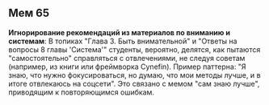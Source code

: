 ## Мем 65

**Игнорирование рекомендаций из материалов по вниманию и системам**: В топиках "Глава 3. Быть внимательной" и "Ответы на вопросы 8 главы 'Система'" студенты, вероятно, делятся, как пытаются "самостоятельно" справляться с отвлечениями, не следуя советам (например, из книги или фреймворка Cynefin). Пример паттерна: "Я знаю, что нужно фокусироваться, но думаю, что мои методы лучше, и в итоге отвлекаюсь на соцсети". Это связано с мемом "сам знаю лучше", приводящим к повторяющимся ошибкам.